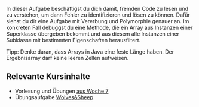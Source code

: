 In dieser Aufgabe beschäftigst du dich damit, fremden Code zu lesen und zu verstehen, um dann Fehler zu identifizieren und lösen zu können. Dafür siehst du dir eine Aufgabe mit Vererbung und Polymorphie genauer an. Im konkreten Fall debuggst du eine Methode, die ein Array aus Instanzen einer Superklasse übergeben bekommt und aus diesem alle Instanzen einer Subklasse mit bestimmten Eigenschaften herausfiltert.

Tipp: Denke daran, dass Arrays in Java eine feste Länge haben. Der Ergebnisarray darf keine leeren Zellen aufweisen.

## Relevante Kursinhalte

- Vorlesung und Übungen [aus Woche 7](https://elearning.uni-regensburg.de/course/view.php?id=52262#sectionid-690335-title)
- Übungsaufgabe [Wolves&Sheep](https://oop-wintersemester-2021.github.io/AssignmentViewer-OOP/#OOP-Wintersemester-2021/U19-WolvesAndSheep)
